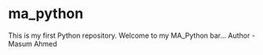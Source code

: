 # ma_python
This is my first Python repository. Welcome to my MA_Python bar...
Author - Masum Ahmed
